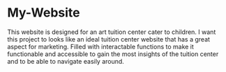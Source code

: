 # My-Website
This website is designed for an art tuition center cater to children. I want this project to looks like an ideal tuition center website that has a great aspect for marketing. Filled with interactable functions to make it functionable and accessible to gain the most insights of the tuition center and to be able to navigate easily around.
